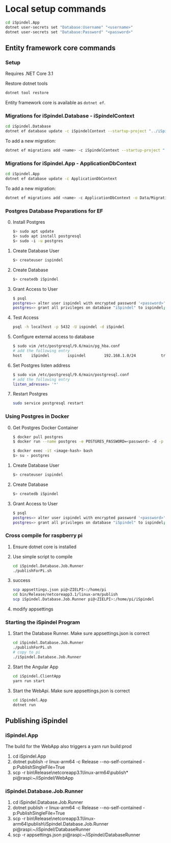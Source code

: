 # Local setup commands

```bash
cd iSpindel.App
dotnet user-secrets set "Database:Username" "<username>"
dotnet user-secrets set "Database:Password" "<password>"
```

## Entity framework core commands

### Setup

Requires .NET Core 3.1

Restore dotnet tools

```bash
dotnet tool restore
```

Entity framework core is available as `dotnet ef`.

### Migrations for iSpindel.Database - iSpindelContext

```bash
cd iSpindel.Database
dotnet ef database update -c iSpindelContext --startup-project "../iSpindel.App"
```

To add a new migration:

```bash
dotnet ef migrations add <name> -c iSpindelContext --startup-project "../iSpindel.App"
```

### Migrations for iSpindel.App - ApplicationDbContext

```bash
cd iSpindel.App
dotnet ef database update -c ApplicationDbContext
```

To add a new migration:

```bash
dotnet ef migrations add <name> -c ApplicationDbContext -o Data/Migrations
```

### Postgres Database Preparations for EF

0. Install Postgres

    ```bash
    $> sudo apt update
    $> sudo apt install postgresql
    $> sudo -i -u postgres
    ```

1. Create Database User

    ```bash
    $> createuser ispindel
    ```

2. Create Database

    ```bash
    $> createdb iSpindel
    ```

3. Grant Access to User

    ```bash
    $ psql
    postgres=> alter user ispindel with encrypted password '<password>';
    postgres=> grant all privileges on database "iSpindel" to ispindel;
    ```

4. Test Access

    ```bash
    psql -h localhost -p 5432 -U ispindel -d iSpindel
    ```

5. Configure external access to database

    ```bash
    $ sudo vim /etc/postgresql/9.6/main/pg_hba.conf
    # add the following entry
    host    iSpindel        ispindel        192.168.1.0/24           trust
    ```

6. Set Postgres listen address

    ```bash
    $ sudo vim /etc/postgresql/9.6/main/postgresql.conf
    # add the following entry
    listen_adresses= '*'
    ```

7. Restart Postgres

    ```bash
    sudo service postgresql restart
    ```

### Using Postgres in Docker

0. Get Postgres Docker Container

    ```bash
    $ docker pull postgres
    $ docker run --name postgres -e POSTGRES_PASSWORD=<password> -d -p 5432:5432 -v /data/docker/volumes/postgres:/var/lib/postgresql/data postgres

    $ docker exec -it <image-hash> bash
    $> su - postgres
    ```

1. Create Database User

    ```bash
    $> createuser ispindel
    ```

2. Create Database

    ```bash
    $> createdb iSpindel
    ```

3. Grant Access to User

    ```bash
    $ psql
    postgres=> alter user ispindel with encrypted password '<password>';
    postgres=> grant all privileges on database "iSpindel" to ispindel;
    ```

### Cross compile for raspberry pi

1. Ensure dotnet core is installed
2. Use simple script to compile

    ```bash
    cd iSpindel.Database.Job.Runner
    ./publishForPi.sh
    ```

3. success

    ```bash
    scp appsettings.json pi@<ZIELPI>:/home/pi
    cd bin/Release/netcoreapp3.1/linux-arm/publish
    scp iSpindel.Database.Job.Runner pi@<ZIELPI>:/home/pi/iSpindel
    ```

4. modify appsettings


### Starting the iSpindel Program

1. Start the Database Runner. Make sure appsettings.json is correct

    ```bash
    cd iSpindel.Database.Job.Runner
    ./publishForPi.sh
    # copy to pi
    ./iSpindel.Database.Job.Runner
    ```

2. Start the Angular App

    ```bash
    cd iSpindel.ClientApp
    yarn run start
    ```

3. Start the WebApi. Make sure appsettings.json is correct

    ```bash
    cd iSpindel.App
    dotnet run
    ```

## Publishing iSpindel

### iSpindel.App
The build for the WebApp also triggers a yarn run build:prod

1. cd iSpindel.App
2. dotnet publish -r linux-arm64 -c Release --no-self-contained -p:PublishSingleFile=True
3. scp -r bin\Release\netcoreapp3.1\linux-arm64\publish\* pi@raspi:~/iSpindel/WebApp

### iSpindel.Database.Job.Runner
1. cd iSpindel.Database.Job.Runner
2. dotnet publish -r linux-arm64 -c Release --no-self-contained -p:PublishSingleFile=True
3. scp -r bin\Release\netcoreapp3.1\linux-arm64\publish\iSpindel.Database.Job.Runner pi@raspi:~/iSpindel/DatabaseRunner
3. scp -r appsettings.json pi@raspi:~/iSpindel/DatabaseRunner
